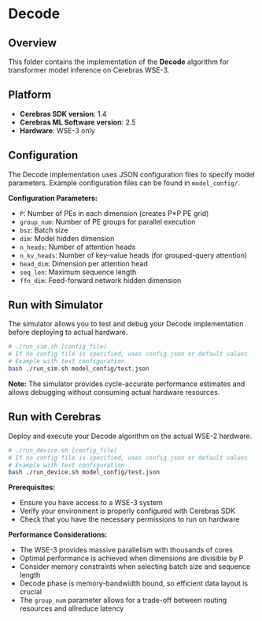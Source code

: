 # Decode

## Overview

This folder contains the implementation of the **Decode** algorithm for transformer model inference on Cerebras WSE-3.

## Platform

- **Cerebras SDK version**: 1.4
- **Cerebras ML Software version**: 2.5
- **Hardware**: WSE-3 only

## Configuration

The Decode implementation uses JSON configuration files to specify model parameters. Example configuration files can be found in `model_config/`.

**Configuration Parameters:**
- `P`: Number of PEs in each dimension (creates P×P PE grid)
- `group_num`: Number of PE groups for parallel execution
- `bsz`: Batch size
- `dim`: Model hidden dimension
- `n_heads`: Number of attention heads
- `n_kv_heads`: Number of key-value heads (for grouped-query attention)
- `head_dim`: Dimension per attention head
- `seq_len`: Maximum sequence length
- `ffn_dim`: Feed-forward network hidden dimension

## Run with Simulator

The simulator allows you to test and debug your Decode implementation before deploying to actual hardware.

```bash
# ./run_sim.sh [config_file]
# If no config file is specified, uses config.json or default values
# Example with test configuration
bash ./run_sim.sh model_config/test.json
```

**Note:** The simulator provides cycle-accurate performance estimates and allows debugging without consuming actual hardware resources.

## Run with Cerebras

Deploy and execute your Decode algorithm on the actual WSE-2 hardware.

```bash
# ./run_device.sh [config_file]
# If no config file is specified, uses config.json or default values
# Example with test configuration
bash ./run_device.sh model_config/test.json
```

**Prerequisites:**
- Ensure you have access to a WSE-3 system
- Verify your environment is properly configured with Cerebras SDK
- Check that you have the necessary permissions to run on hardware

**Performance Considerations:**
- The WSE-3 provides massive parallelism with thousands of cores
- Optimal performance is achieved when dimensions are divisible by P
- Consider memory constraints when selecting batch size and sequence length
- Decode phase is memory-bandwidth bound, so efficient data layout is crucial
- The `group_num` parameter allows for a trade-off between routing resources and allreduce latency
